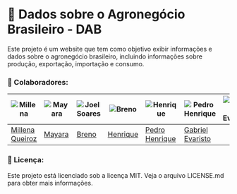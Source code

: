 # 🌾 Dados sobre o Agronegócio Brasileiro - DAB

Este projeto é um website que tem como objetivo exibir informações e dados sobre o agronegócio brasileiro, incluindo informações sobre produção, exportação, importação e consumo.

### :handshake:  Colaboradores:

|![Millena](https://github.com/MillenaQueiroz.png) |![Mayara](https://github.com/Mayara-tech.png)|![Joel Soares](https://github.com/JoelSRangel.png)|![Breno](https://github.com/brenob6.png)|![Henrique](https://github.com/henriqtorresl.png)|![Pedro Henrique](https://github.com/Muniz2811.png)|![Gabriel Evaristo](https://github.com/evinhassoft.png)|
| - | - | - | - | - | - | - |
|[Millena Queiroz](https://github.com/MillenaQueiroz)|[Mayara](https://github.com/Mayara-tech.png)|[Breno](https://github.com/brenob6.png)|[Henrique](https://github.com/henriqtorresl.png)|[Pedro Henrique](https://github.com/Muniz2811.png)|[Gabriel Evaristo](https://github.com/evinhassoft.png)|

### 📝 Licença:

Este projeto está licenciado sob a licença MIT. Veja o arquivo LICENSE.md para obter mais informações.
